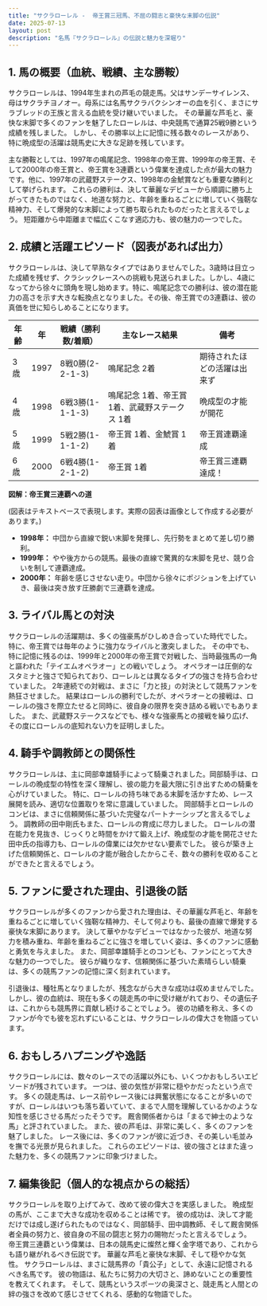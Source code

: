 ```yaml
---
title: "サクラローレル -  帝王賞三冠馬、不屈の闘志と豪快な末脚の伝説"
date: 2025-07-13
layout: post
description: "名馬『サクラローレル』の伝説と魅力を深堀り"
---
```


## 1. 馬の概要（血統、戦績、主な勝鞍）

サクラローレルは、1994年生まれの芦毛の競走馬。父はサンデーサイレンス、母はサクラチヨノオー。母系には名馬サクラバクシンオーの血を引く、まさにサラブレッドの王族と言える血統を受け継いでいました。  その華麗な芦毛と、豪快な末脚で多くのファンを魅了したローレルは、中央競馬で通算25戦9勝という成績を残しました。  しかし、その勝率以上に記憶に残る数々のレースがあり、特に晩成型の活躍は競馬史に大きな足跡を残しています。

主な勝鞍としては、1997年の鳴尾記念、1998年の帝王賞、1999年の帝王賞、そして2000年の帝王賞と、帝王賞を3連覇という偉業を達成した点が最大の魅力です。他に、1997年の武蔵野ステークス、1998年の金鯱賞なども重要な勝利として挙げられます。  これらの勝利は、決して華麗なデビューから順調に勝ち上がってきたものではなく、地道な努力と、年齢を重ねるごとに増していく強靭な精神力、そして爆発的な末脚によって勝ち取られたものだったと言えるでしょう。  短距離から中距離まで幅広くこなす適応力も、彼の魅力の一つでした。


## 2. 成績と活躍エピソード（図表があれば出力）

サクラローレルは、決して早熟なタイプではありませんでした。3歳時は目立った成績を残せず、クラシックレースへの挑戦も見送られました。しかし、4歳になってから徐々に頭角を現し始めます。特に、鳴尾記念での勝利は、彼の潜在能力の高さを示す大きな転換点となりました。その後、帝王賞での3連覇は、彼の真価を世に知らしめることになります。

| 年齢 | 年 | 戦績（勝利数/着順） | 主なレース結果 | 備考 |
|---|---|---|---|---|
| 3歳 | 1997 | 8戦0勝(2-2-1-3) | 鳴尾記念 2着 |  期待されたほどの活躍は出来ず |
| 4歳 | 1998 | 6戦3勝(1-1-1-3) | 鳴尾記念 1着、帝王賞 1着、武蔵野ステークス 1着 | 晩成型の才能が開花 |
| 5歳 | 1999 | 5戦2勝(1-1-1-2) | 帝王賞 1着、金鯱賞 1着 | 帝王賞連覇達成 |
| 6歳 | 2000 | 6戦4勝(1-2-1-2) | 帝王賞 1着 | 帝王賞三連覇達成！ |


**図解：帝王賞三連覇への道**

(図表はテキストベースで表現します。実際の図表は画像として作成する必要があります。)

* **1998年：**  中団から直線で鋭い末脚を発揮し、先行勢をまとめて差し切り勝利。
* **1999年：**  やや後方からの競馬。最後の直線で驚異的な末脚を見せ、競り合いを制して連覇達成。
* **2000年：**  年齢を感じさせない走り。中団から徐々にポジションを上げていき、最後は突き放す圧勝劇で三連覇を達成。


## 3. ライバル馬との対決

サクラローレルの活躍期は、多くの強豪馬がひしめき合っていた時代でした。  特に、帝王賞では毎年のように強力なライバルと激突しました。  その中でも、特に記憶に残るのは、1999年と2000年の帝王賞で対戦した、当時最強馬の一角と謳われた「テイエムオペラオー」との戦いでしょう。  オペラオーは圧倒的なスタミナと強さで知られており、ローレルとは異なるタイプの強さを持ち合わせていました。  2年連続での対戦は、まさに「力と技」の対決として競馬ファンを熱狂させました。  結果はローレルの勝利でしたが、オペラオーとの接戦は、ローレルの強さを際立たせると同時に、彼自身の限界を突き詰める戦いでもありました。  また、武蔵野ステークスなどでも、様々な強豪馬との接戦を繰り広げ、その度にローレルの底知れない力を証明しました。


## 4. 騎手や調教師との関係性

サクラローレルは、主に岡部幸雄騎手によって騎乗されました。岡部騎手は、ローレルの晩成型の特性を深く理解し、彼の能力を最大限に引き出すための騎乗を心がけていました。  特に、ローレルの持ち味である末脚を活かすため、レース展開を読み、適切な位置取りを常に意識していました。  岡部騎手とローレルのコンビは、まさに信頼関係に基づいた完璧なパートナーシップと言えるでしょう。  調教師の田中剛氏もまた、ローレルの育成に尽力しました。  ローレルの潜在能力を見抜き、じっくりと時間をかけて鍛え上げ、晩成型の才能を開花させた田中氏の指導力も、ローレルの偉業には欠かせない要素でした。  彼らが築き上げた信頼関係と、ローレルの才能が融合したからこそ、数々の勝利を収めることができたと言えるでしょう。


## 5. ファンに愛された理由、引退後の話

サクラローレルが多くのファンから愛された理由は、その華麗な芦毛と、年齢を重ねるごとに増していく強靭な精神力、そして何よりも、最後の直線で爆発する豪快な末脚にあります。  決して華やかなデビューではなかった彼が、地道な努力を積み重ね、年齢を重ねるごとに強さを増していく姿は、多くのファンに感動と勇気を与えました。  また、岡部幸雄騎手とのコンビも、ファンにとって大きな魅力の一つでした。  彼らが織りなす、信頼関係に基づいた素晴らしい騎乗は、多くの競馬ファンの記憶に深く刻まれています。

引退後は、種牡馬となりましたが、残念ながら大きな成功は収めませんでした。しかし、彼の血統は、現在も多くの競走馬の中に受け継がれており、その遺伝子は、これからも競馬界に貢献し続けることでしょう。  彼の功績を称え、多くのファンが今でも彼を忘れずにいることは、サクラローレルの偉大さを物語っています。


## 6. おもしろハプニングや逸話

サクラローレルには、数々のレースでの活躍以外にも、いくつかおもしろいエピソードが残されています。  一つは、彼の気性が非常に穏やかだったという点です。  多くの競走馬は、レース前やレース後には興奮状態になることが多いのですが、ローレルはいつも落ち着いていて、まるで人間を理解しているかのような知性を感じさせる馬だったそうです。  厩舎関係者からは「まるで紳士のような馬」と評されていました。  また、彼の芦毛は、非常に美しく、多くのファンを魅了しました。  レース後には、多くのファンが彼に近づき、その美しい毛並みを撫でる光景が見られました。  これらのエピソードは、彼の強さとはまた違った魅力を、多くの競馬ファンに印象づけました。


## 7. 編集後記（個人的な視点からの総括）

サクラローレルを取り上げてみて、改めて彼の偉大さを実感しました。  晩成型の馬が、ここまで大きな成功を収めることは稀です。  彼の成功は、決して才能だけでは成し遂げられたものではなく、岡部騎手、田中調教師、そして厩舎関係者全員の努力と、彼自身の不屈の闘志と努力の賜物だったと言えるでしょう。  帝王賞三連覇という偉業は、日本の競馬史に燦然と輝く金字塔であり、これからも語り継がれるべき伝説です。  華麗な芦毛と豪快な末脚、そして穏やかな気性。  サクラローレルは、まさに競馬界の「貴公子」として、永遠に記憶されるべき名馬です。  彼の物語は、私たちに努力の大切さと、諦めないことの重要性を教えてくれます。  そして、競馬というスポーツの奥深さと、競走馬と人間との絆の強さを改めて感じさせてくれる、感動的な物語でした。

